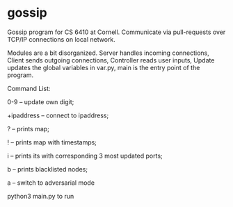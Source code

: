 # gossip

Gossip program for CS 6410 at Cornell. Communicate via pull-requests over TCP/IP connections on local network.

Modules are a bit disorganized.
Server handles incoming connections, Client sends outgoing connections, Controller reads user inputs, Update updates the global variables in var.py, main is the entry point of the program.

Command List: 

0-9 – update own digit; 

+ipaddress – connect to ipaddress; 

? – prints map; 

! – prints map with timestamps; 

i – prints its with corresponding 3 most updated ports; 

b – prints blacklisted nodes;

a – switch to adversarial mode

python3 main.py to run
